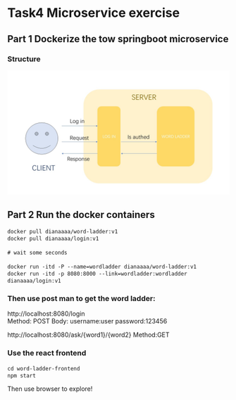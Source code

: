 # Task4 Microservice exercise

## Part 1 Dockerize the tow springboot microservice
### Structure
![structure](imgs/structure.jpg)

## Part 2 Run the docker containers
```shell
docker pull dianaaaa/word-ladder:v1
docker pull dianaaaa/login:v1

# wait some seconds

docker run -itd -P --name=wordladder dianaaaa/word-ladder:v1
docker run -itd -p 8080:8000 --link=wordladder:wordladder dianaaaa/login:v1
```

### Then use post man to get the word ladder:
http://localhost:8080/login  
Method: POST
Body: username:user password:123456

http://localhost:8080/ask/{word1}/{word2}
Method:GET

### Use the react frontend
```shell
cd word-ladder-frontend
npm start
```

Then use browser to explore!

